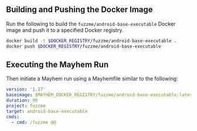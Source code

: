 ## Building and Pushing the Docker Image

Run the following to build the `fuzzme/android-base-executable` Docker image and push it to a specified Docker registry.

```sh
docker build -t $DOCKER_REGISTRY/fuzzme/android-base-executable .
docker push $DOCKER_REGISTRY/fuzzme/android-base-executable
```

## Executing the Mayhem Run

Then initiate a Mayhem run using a Mayhemfile similar to the following:

```yaml
version: '1.17'
baseimage: $MAYHEM_DOCKER_REGISTRY/fuzzme/android-base-executable:latest
duration: 90
project: fuzzme
target: android-base-executable
cmds:
  - cmd: /fuzzme @@
```
